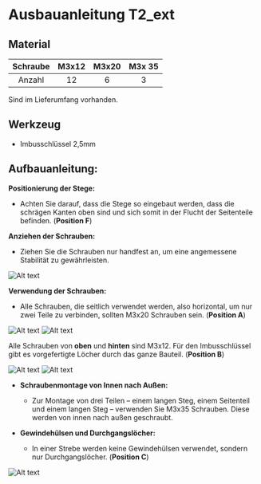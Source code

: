 # Ausbauanleitung T2_ext #
## Material ##


| Schraube | M3x12 | M3x20 | M3x 35 |
| :---:   | :---: | :---: | :---: |
| Anzahl  | 12 | 6  | 3 | 

Sind im Lieferumfang vorhanden.

## Werkzeug ## 
- Imbusschlüssel 2,5mm 


## Aufbauanleitung: ##

**Positionierung der Stege:**
- Achten Sie darauf, dass die Stege so eingebaut werden, dass die schrägen Kanten oben sind und sich somit in der Flucht der Seitenteile befinden. (**Position F**)

**Anziehen der Schrauben:**
- Ziehen Sie die Schrauben nur handfest an, um eine angemessene Stabilität zu gewährleisten.


![Alt text](pics/PXL_20240324_134848606_t.jpg?raw=true "Title")

**Verwendung der Schrauben:**
- Alle Schrauben, die seitlich verwendet werden, also horizontal, um nur zwei Teile zu verbinden, sollten M3x20 Schrauben sein. (**Position A**)


![Alt text](pics/PXL_20240324_134704943_t.jpg?raw=true "Title")
![Alt text](pics/PXL_20240324_134708719_t.jpg?raw=true "Title")

Alle Schrauben von **oben** und **hinten** sind M3x12. Für den Imbusschlüssel gibt es vorgefertigte Löcher durch das ganze Bauteil.  (**Position B**)

![Alt text](pics/PXL_20240324_134715616_t.jpg?raw=true "Title")
![Alt text](pics/PXL_20240324_134721901_t.jpg?raw=true "Title")

- **Schraubenmontage von Innen nach Außen:**
  - Zur Montage von drei Teilen – einem langen Steg, einem Seitenteil und einem langen Steg – verwenden Sie M3x35 Schrauben. Diese werden von innen nach außen geschraubt.

- **Gewindehülsen und Durchgangslöcher:**
  - In einer  Strebe werden keine Gewindehülsen verwendet, sondern nur Durchgangslöcher. (**Position C**)


![Alt text](pics/PXL_20240324_134640415_t.jpg?raw=true "Title")


